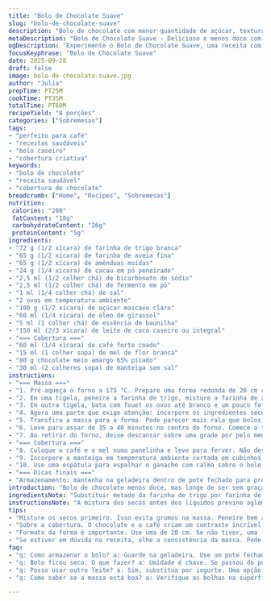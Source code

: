 ```yaml
---
title: "Bolo de Chocolate Suave"
slug: "bolo-de-chocolate-suave"
description: "Bolo de chocolate com menor quantidade de açúcar, textura macia e um toque de amêndoas. Receita adaptada para uso com leite de coco no lugar do leite de manteiga, conferindo umidade e sabor especial, além da farinha de aveia substituindo parte da farinha comum, para uma estrutura mais rústica e saudável. Cobertura de ganache feita com caldo de café adoçado com mel, agregando profundidade e menos doçura, criando um contraste interessante com o amargor do chocolate 65%. Receita prática, com dicas para testar o ponto perfeito e truques para quem não tem forno típico."
metaDescription: "Bolo de Chocolate Suave - Delicioso e menos doce com textura macia e ganache de café"
ogDescription: "Experimente o Bolo de Chocolate Suave, uma receita com menos açúcar e uma cobertura irresistível de ganache de café e mel"
focusKeyphrase: "Bolo de Chocolate Suave"
date: 2025-09-28
draft: false
image: bolo-de-chocolate-suave.jpg
author: "Julia"
prepTime: PT25M
cookTime: PT35M
totalTime: PT60M
recipeYield: "8 porções"
categories: ["Sobremesas"]
tags:
- "perfeito para café"
- "receitas saudáveis"
- "bolo caseiro"
- "cobertura criativa"
keywords:
- "bolo de chocolate"
- "receita saudável"
- "cobertura de chocolate"
breadcrumb: ["Home", "Recipes", "Sobremesas"]
nutrition: 
 calories: "280"
 fatContent: "18g"
 carbohydrateContent: "26g"
 proteinContent: "5g"
ingredients:
- "72 g (1/2 xícara) de farinha de trigo branca"
- "65 g (1/2 xícara) de farinha de aveia fina"
- "65 g (1/2 xícara) de amêndoas moídas"
- "24 g (1/4 xícara) de cacau em pó peneirado"
- "2,5 ml (1/2 colher chá) de bicarbonato de sódio"
- "2,5 ml (1/2 colher chá) de fermento em pó"
- "1 ml (1/4 colher chá) de sal"
- "2 ovos em temperatura ambiente"
- "100 g (1/2 xícara) de açúcar mascavo claro"
- "60 ml (1/4 xícara) de óleo de girassol"
- "5 ml (1 colher chá) de essência de baunilha"
- "150 ml (2/3 xícara) de leite de coco caseiro ou integral"
- "=== Cobertura ==="
- "60 ml (1/4 xícara) de café forte coado"
- "15 ml (1 colher sopa) de mel de flor branca"
- "80 g chocolate meio amargo 65% picado"
- "30 ml (2 colheres sopa) de manteiga sem sal"
instructions:
- "=== Massa ==="
- "1. Pré-aqueça o forno a 175 °C. Prepare uma forma redonda de 20 cm com manteiga nas bordas, forrando o fundo com papel manteiga para facilitar na hora de desenformar. Experimente bater a forma levemente na bancada para sacar bolhas de ar da manteiga."
- "2. Em uma tigela, peneire a farinha de trigo, misture a farinha de aveia, as amêndoas, o cacau em pó, o bicarbonato, o fermento e o sal. A textura seca fica bem leve, quase arenosa. Reserve para secar essa mistura e evitar gruminhos."
- "3. Em outra tigela, bata com fouet os ovos até branco e um pouco fofo, junto com o açúcar mascavo e o óleo. O açúcar mascavo oferece umidade extra e sabor mais terroso. Misture a essência de baunilha."
- "4. Agora uma parte que exige atenção: incorpore os ingredientes secos aos líquidos em duas partes, intercalando com o leite de coco. É a maneira de evitar que a massa crie grumos ou fique pesada. Misture suavemente, com movimentos envolvendo, não bata para não desenvolver glúten."
- "5. Transfira a massa para a forma. Pode parecer mais rala que bolos tradicionais, mas essa é a consistência correta. Dê uns toquinhos na bancada para nivelar e tirar bolhas de ar."
- "6. Leve para assar de 35 a 40 minutos no centro do forno. Comece a testar o bolo após 30 minutos usando um palito ou garfo fino. Ele deve sair quase limpo, com poucas migalhas úmidas, não molhado de massa crua. Observe o cheiro rico de chocolate e amêndoas, e uma leve casquinha firme que se forma na borda da forma."
- "7. Ao retirar do forno, deixe descansar sobre uma grade por pelo menos 20 minutos. Só então remova o aro da forma e espere até o bolo esfriar completamente para a cobertura."
- "=== Cobertura ==="
- "8. Coloque o café e o mel numa panelinha e leve para ferver. Não desligue imediatamente: assim o mel dissolve totalmente. Retire do fogo e junte o chocolate picado. Espere uns 4 minutos para derreter sem mexer, depois bata com um batedor de arame até que a mistura fique lisinha e brilhante."
- "9. Incorpore a manteiga em temperatura ambiente cortada em cubinhos, mexendo até o creme ficar homogêneo. A cobertura vai engrossar enquanto esfria, fique atento para espalhar antes que firme demais, para um acabamento untuoso e brilhante."
- "10. Use uma espátula para espalhar o ganache com calma sobre o bolo frio. Comece do centro e leve às bordas, para controlar a espessura. Se a cobertura ficar muito líquida, deixe descansar mais alguns minutos. Se estiver muito dura, aqueça rapidamente em banho-maria, mas sem deixar derreter completamente."
- "=== Dicas finais ==="
- "Armazenamento: mantenha na geladeira dentro de pote fechado para preservar o frescor; retire 30 min antes de servir para textura macia. Se não tiver papel manteiga, unte a forma e polvilhe farinha de trigo bem fina para evitar grudar. O leite de coco pode ser substituído por iogurte natural integral para variar a umidade e sabor. Para um toque especial, adicione raspas de laranja ou um pouco de conhaque à massa, combinado com o café da cobertura, fica surpreendente."
introduction: "Bolo de chocolate menos doce, mas longe de ser sem graça. A mistura de amêndoas com cacau cria uma textura rica e envolvente, enquanto a cobertura de chocolate com café e mel equilibra amargor e doçura func. A farinha de aveia adiciona toque rústico e saudável, algo que aprendi com uns bolos antigos da minha avó, que sempre tinham essa crosta fina e sabor complexo. Usar leite de coco no lugar do buttermilk é uma sacada que descobri em viagens, para trazer umidade diferente e sutil doçura natural. Não fica só bolo - vira experiência sensorial, daquele cheiro que invade a casa e faz você fechar os olhos um instante só para sentir."
ingredientsNote: "Substituir metade da farinha de trigo por farinha de aveia deixa o bolo menos pesado e um pouco mais nutritivo. O açúcar mascavo garante umidade e notas caramelizadas que o refinado não traz. O leite de coco pode causar variação na estrutura, esteja observando a textura da massa – se parecer muito densa, ajuste com uma colher extra de leite ou água. Amêndoas em pó oferecem sabor e ajudam na estrutura, mas se não tiver, nozes finamente picadas ou farinha de castanha de caju podem entrar no lugar. O cacau precisa ser peneirado para evitar bolinhas. Se não tiver bicarbonato, um pouco mais de fermento pode funcionar, só cuidado para não criar gosto metálico."
instructionsNote: "A mistura dos secos antes dos líquidos previne aglomeração de ingredientes. Bater demais a massa pode endurecer o bolo por desenvolver o glúten – melhor incorporar com delicadeza. Observar a borda do bolo: quando ela começa a se afastar da forma e a cor escurecer levemente, sinal de que está formando aquela casquinha gostosa que tanto quero. O teste do palito é regra básica, mas os outros sentidos/memórias entraram muito aqui – cheiro, textura ao toque do topo do bolo, som ao bater na lateral da forma (som oco, leve). Ganache feita com café e mel pede cuidados na temperatura: a mistura derrete sem virar óleo, mexe até homogeneizar. Espalhar cobertura precisa de paciência, não tenha pressa para um resultado bonito."
tips:
- "Misture os secos primeiro. Isso evita grumos na massa. Peneire bem a farinha. O cacau é crucial. Sem bolinhas. Se a massa parecer pesada, adicione um pouco mais de leite de coco. Ops, ficou muito densa? Água ajuda. Ferramentas como fouet são ótimas para bater os ovos. Mas não bata demais, queremos leveza."
- "Sobre a cobertura. O chocolate e o café criam um contraste incrível. Se o ganache estiver muito Molhado, deixe esfriar um pouco mais. Isso ajuda a firmar. O mel se dissolve rápido no calor. O chocolate deve ser picado bem fininho para derreter mais fácil. Um pouco de paciência na mistura garante que não fique oleoso."
- "Formato da forma é importante. Use uma de 20 cm. Se não tiver, uma forminha de pão funciona. A ideia é o bolo não vazar. Após desenformar, deixe esfriar bem. Se cortar antes, pode esfarelar. Quero que a casquinha se forme. Verifique a borda do bolo, ela deve estar levemente solta da forma. Um aroma rico é outro sinal."
- "Se estiver em dúvida na receita, olhe a consistência da massa. Pode parecer um pouco mais rala que o normal. Ótimo sinal. Se após 30 minutos de forno, o palito sair limpo, é hora de retirar. Não se esqueça que o aroma é um guia. Se cheirar muito forte de chocolate e amêndoas, pode confiar. Não exagere na temperatura do forno, 175º é ideal."
faq:
- "q: Como armazenar o bolo? a: Guarde na geladeira. Use um pote fechado. Isso ajuda a manter frescor. Retire 30 minutos antes de servir. Você quer que ele volte a ficar macio. Cuidado com o tempo, muito frio resseca."
- "q: Bolo ficou seco. O que fazer? a: Umidade é chave. Se passou do ponto, não tem milagre. Mas um creme ou calda em cima pode ajudar. Prepare um xarope com açúcar e água, umedecer por cima. Com chocolate granulado, fica bom."
- "q: Posso usar outro leite? a: Sim, substitua por iogurte. Uma opção excelente para alterar o gosto. E a textura também é boa. Mas se usar leite desnatado, adicione um pouco mais de gordura. Manteiga também pode ser uma saída."
- "q: Como saber se a massa está boa? a: Verifique as bolhas na superfície. Estão estouradas? Um bom sinal. Mas use o palito, regra básica. Se sair com algumas migalhas, é perfeito. Se muito molhado, volte e asse mais."

---
```

